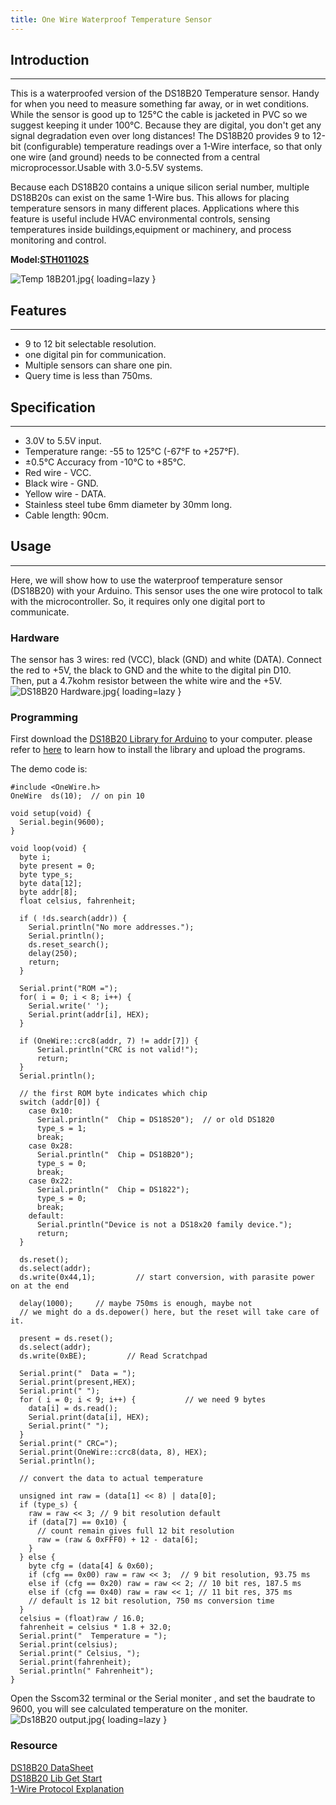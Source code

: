 ```yaml
---
title: One Wire Waterproof Temperature Sensor
---
```


## Introduction
------------

This is a waterproofed version of the DS18B20 Temperature sensor. Handy for when you need to measure something far away, or in wet conditions. While the sensor is good up to 125°C the cable is jacketed in PVC so we suggest keeping it under 100°C. Because they are digital, you don't get any signal degradation even over long distances! The DS18B20 provides 9 to 12-bit (configurable) temperature readings over a 1-Wire interface, so that only one wire (and ground) needs to be connected from a central microprocessor.Usable with 3.0-5.5V systems.

Because each DS18B20 contains a unique silicon serial number, multiple DS18B20s can exist on the same 1-Wire bus. This allows for placing temperature sensors in many different places. Applications where this feature is useful include HVAC environmental controls, sensing temperatures inside buildings,equipment or machinery, and process monitoring and control.

**Model:[STH01102S](http://www.elecrow.com/sensor-c-111/temperature-humidity-c-111_112/one-wire-waterproof-temperature-sensor-p-314.html)**

![Temp 18B201.jpg](https://wiki.elecrow.com/images/thumb/3/33/Temp_18B201.jpg/400px-Temp_18B201.jpg){ loading=lazy }

## Features
--------

- 9 to 12 bit selectable resolution.
- one digital pin for communication.
- Multiple sensors can share one pin.
- Query time is less than 750ms.

## Specification
-------------

- 3.0V to 5.5V input.
- Temperature range: -55 to 125°C (-67°F to +257°F).
- ±0.5°C Accuracy from -10°C to +85°C.
- Red wire - VCC.
- Black wire - GND.
- Yellow wire - DATA.
- Stainless steel tube 6mm diameter by 30mm long.
- Cable length: 90cm.

## Usage
-----

Here, we will show how to use the waterproof temperature sensor (DS18B20) with your Arduino. This sensor uses the one wire protocol to talk with the microcontroller. So, it requires only one digital port to communicate.

### **Hardware**

The sensor has 3 wires: red (VCC), black (GND) and white (DATA). Connect the red to +5V, the black to GND and the white to the digital pin D10.   
Then, put a 4.7kohm resistor between the white wire and the +5V.   
![DS18B20 Hardware.jpg](https://wiki.elecrow.com/images/thumb/8/83/DS18B20_Hardware.jpg/400px-DS18B20_Hardware.jpg){ loading=lazy }

### **Programming**

First download the [DS18B20 Library for Arduino](http://www.elecrow.com/wiki/images/4/4f/DS18B20_Lib_For_Arduino.zip) to your computer. please refer to [here](./how-to-install-the-librarys-and-upload-programs-to-arduino.md) to learn how to install the library and upload the programs.

The demo code is:

```
#include <OneWire.h>
OneWire  ds(10);  // on pin 10

void setup(void) {
  Serial.begin(9600);
}

void loop(void) {
  byte i;
  byte present = 0;
  byte type_s;
  byte data[12];
  byte addr[8];
  float celsius, fahrenheit;
  
  if ( !ds.search(addr)) {
    Serial.println("No more addresses.");
    Serial.println();
    ds.reset_search();
    delay(250);
    return;
  }
  
  Serial.print("ROM =");
  for( i = 0; i < 8; i++) {
    Serial.write(' ');
    Serial.print(addr[i], HEX);
  }

  if (OneWire::crc8(addr, 7) != addr[7]) {
      Serial.println("CRC is not valid!");
      return;
  }
  Serial.println();
 
  // the first ROM byte indicates which chip
  switch (addr[0]) {
    case 0x10:
      Serial.println("  Chip = DS18S20");  // or old DS1820
      type_s = 1;
      break;
    case 0x28:
      Serial.println("  Chip = DS18B20");
      type_s = 0;
      break;
    case 0x22:
      Serial.println("  Chip = DS1822");
      type_s = 0;
      break;
    default:
      Serial.println("Device is not a DS18x20 family device.");
      return;
  } 

  ds.reset();
  ds.select(addr);
  ds.write(0x44,1);         // start conversion, with parasite power on at the end
  
  delay(1000);     // maybe 750ms is enough, maybe not
  // we might do a ds.depower() here, but the reset will take care of it.
  
  present = ds.reset();
  ds.select(addr);    
  ds.write(0xBE);         // Read Scratchpad

  Serial.print("  Data = ");
  Serial.print(present,HEX);
  Serial.print(" ");
  for ( i = 0; i < 9; i++) {           // we need 9 bytes
    data[i] = ds.read();
    Serial.print(data[i], HEX);
    Serial.print(" ");
  }
  Serial.print(" CRC=");
  Serial.print(OneWire::crc8(data, 8), HEX);
  Serial.println();

  // convert the data to actual temperature

  unsigned int raw = (data[1] << 8) | data[0];
  if (type_s) {
    raw = raw << 3; // 9 bit resolution default
    if (data[7] == 0x10) {
      // count remain gives full 12 bit resolution
      raw = (raw & 0xFFF0) + 12 - data[6];
    }
  } else {
    byte cfg = (data[4] & 0x60);
    if (cfg == 0x00) raw = raw << 3;  // 9 bit resolution, 93.75 ms
    else if (cfg == 0x20) raw = raw << 2; // 10 bit res, 187.5 ms
    else if (cfg == 0x40) raw = raw << 1; // 11 bit res, 375 ms
    // default is 12 bit resolution, 750 ms conversion time
  }
  celsius = (float)raw / 16.0;
  fahrenheit = celsius * 1.8 + 32.0;
  Serial.print("  Temperature = ");
  Serial.print(celsius);
  Serial.print(" Celsius, ");
  Serial.print(fahrenheit);
  Serial.println(" Fahrenheit");
}
```

Open the Sscom32 terminal or the Serial moniter , and set the baudrate to 9600, you will see calculated temperature on the moniter.  
![Ds18B20 output.jpg](https://wiki.elecrow.com/images/7/7f/Ds18B20_output.jpg){ loading=lazy }

### **Resource**

[DS18B20 DataSheet](http://dlnmh9ip6v2uc.cloudfront.net/datasheets/Sensors/Temp/DS18B20.pdf)  
[DS18B20 Lib Get Start](http://bildr.org/2011/07/ds18b20-arduino/)  
[1-Wire Protocol Explanation ](http://playground.arduino.cc/Learning/OneWire)  